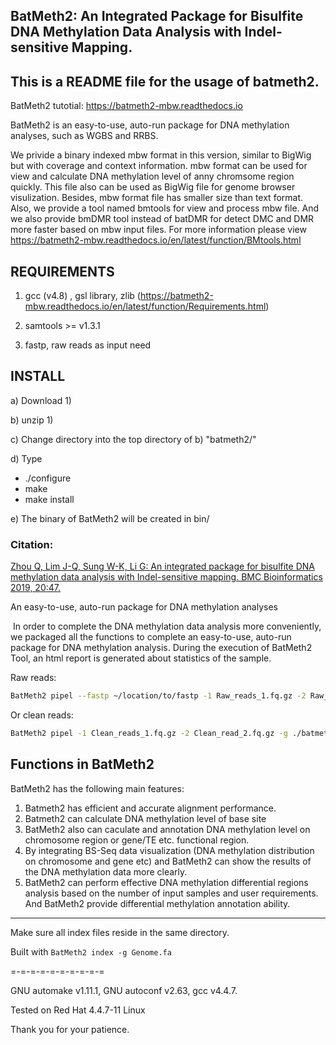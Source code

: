 BatMeth2: An Integrated Package for Bisulfite DNA Methylation Data Analysis with Indel-sensitive Mapping.  
--------------------------------------------------

This is a README file for the usage of batmeth2.
--------------------------------------------------

BatMeth2 tutotial: https://batmeth2-mbw.readthedocs.io

BatMeth2 is an easy-to-use, auto-run package for DNA methylation analyses, such as WGBS and RRBS.

We privide a binary indexed mbw format in this version, similar to BigWig but with coverage and context information. mbw format can be used for view and calculate DNA methylation level of anny chromsome region quickly. This file also can be used as BigWig file for genome browser visulization. Besides, mbw format file has smaller size than text format. Also, we provide a tool named bmtools for view and process mbw file. And we also provide bmDMR tool instead of batDMR for detect DMC and DMR more faster based on mbw input files. For more information please view https://batmeth2-mbw.readthedocs.io/en/latest/function/BMtools.html

REQUIREMENTS
-------
1) gcc (v4.8) , gsl library, zlib (https://batmeth2-mbw.readthedocs.io/en/latest/function/Requirements.html)

2) samtools >= v1.3.1

3) fastp, raw reads as input need

INSTALL
-------
a) Download 1) 

b) unzip 1) 

c) Change directory into the top directory of b) "batmeth2/" 

d) Type 

- ./configure
- make
- make install

e) The binary of BatMeth2 will be created in bin/


### Citation:
[Zhou Q, Lim J-Q, Sung W-K, Li G: An integrated package for bisulfite DNA methylation data analysis with Indel-sensitive mapping. BMC Bioinformatics 2019, 20:47.](https://bmcbioinformatics.biomedcentral.com/articles/10.1186/s12859-018-2593-4)

An easy-to-use, auto-run package for DNA methylation analyses

​    In order to complete the DNA methylation data analysis more conveniently, we packaged all the functions to complete an easy-to-use, auto-run package for DNA methylation analysis. During the execution of BatMeth2 Tool, an html report is generated about statistics of the sample.

Raw reads:

```bash
BatMeth2 pipel --fastp ~/location/to/fastp -1 Raw_reads_1.fq.gz -2 Raw_read_2.fq.gz -g ./batmeth2index/genome.fa -o meth -p 8 --gff ./gene.gff
```

Or clean reads:

```bash
BatMeth2 pipel -1 Clean_reads_1.fq.gz -2 Clean_read_2.fq.gz -g ./batmeth2index/genome.fa -o meth -p 8 --gff ./gene.gff
```

## Functions in BatMeth2

BatMeth2 has the following main features: 

1. Batmeth2 has efficient and accurate alignment performance. 
2. Batmeth2 can calculate DNA methylation level of base site
3. BatMeth2 also can caculate and annotation DNA methylation level on chromosome region or gene/TE etc. functional region. 
4. By integrating BS-Seq data visualization (DNA methylation distribution on chromosome and gene etc) and BatMeth2 can show the results of the DNA methylation data more clearly. 
5. BatMeth2 can perform effective DNA methylation differential regions analysis based on the number of input samples and user requirements. And BatMeth2 provide differential methylation annotation ability.


---------------------

Make sure all index files reside in the same directory.

Built with `BatMeth2 index -g Genome.fa` 

=-=-=-=-=-=-=-=-=-=

GNU automake v1.11.1, GNU autoconf v2.63, gcc v4.4.7.

Tested on Red Hat 4.4.7-11 Linux

Thank you for your patience.
